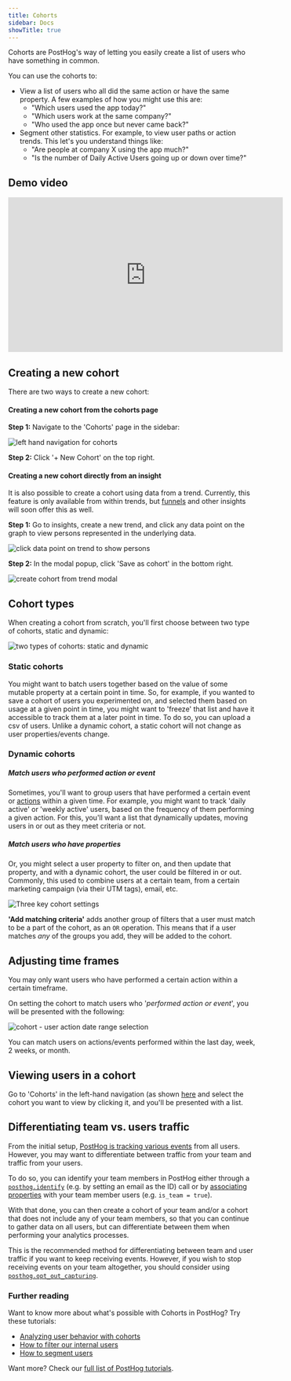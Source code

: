 ```yaml
---
title: Cohorts
sidebar: Docs
showTitle: true
---
```


Cohorts are PostHog's way of letting you easily create a list of users who have something in common.

You can use the cohorts to:

* View a list of users who all did the same action or have the same property. A few examples of how you might use this are:
  * "Which users used the app today?"
  * "Which users work at the same company?"
  * "Who used the app once but never came back?"
* Segment other statistics. For example, to view user paths or action trends. This let's you understand things like:
  * "Are people at company X using the app much?"
  * "Is the number of Daily Active Users going up or down over time?"

## Demo video

<iframe width="560" height="315" src="https://www.youtube.com/embed/GtSSxmOdyk4" frameborder="0" allow="accelerometer; autoplay; clipboard-write; encrypted-media; gyroscope; picture-in-picture" allowfullscreen></iframe>

## Creating a new cohort

There are two ways to create a new cohort:
#### Creating a new cohort from the cohorts page

**Step 1:** Navigate to the 'Cohorts' page in the sidebar:

![left hand navigation for cohorts](../../images/features/cohorts/cohorts-page.png)


**Step 2:** Click '+ New Cohort' on the top right.


#### Creating a new cohort directly from an insight

It is also possible to create a cohort using data from a trend. Currently, this feature is only available from within trends, but [funnels](/docs/user-guides/funnels) and other insights will soon offer this as well. 

**Step 1:** Go to insights, create a new trend, and click any data point on the graph to view persons represented in the underlying data.

![click data point on trend to show persons](../../images/docs/user-guides/trend-click-on-data-point.png)

**Step 2:** In the modal popup, click 'Save as cohort' in the bottom right.

![create cohort from trend modal](../../images/features/cohorts/create-cohort-from-trend.png)

## Cohort types

When creating a cohort from scratch, you'll first choose between two type of cohorts, static and dynamic: 

![two types of cohorts: static and dynamic](../../images/features/cohorts/static-and-dynamic-cohorts.png)


### Static cohorts

You might want to batch users together based on the value of some mutable property at a certain point in time. So, for example, if you wanted to save a cohort of users you experimented on, and selected them based on usage at a given point in time, you might want to 'freeze' that list and have it accessible to track them at a later point in time. To do so, you can upload a csv of users. Unlike a dynamic cohort, a static cohort will not change as user properties/events change.

### Dynamic cohorts 

##### Match users who performed action or event
Sometimes, you'll want to group users that have performed a certain event or [actions](/docs/user-guides/actions) within a given time. For example, you might want to track 'daily active' or 'weekly active' users, based on the frequency of them performing a given action. For this, you'll want a list that dynamically updates, moving users in or out as they meet criteria or not. 

##### Match users who have properties
Or, you might select a user property to filter on, and then update that property, and with a dynamic cohort, the user could be filtered in or out. Commonly, this used to combine users at a certain team, from a certain marketing campaign (via their UTM tags), email, etc.

![Three key cohort settings](../../images/features/cohorts/cohort-options.png)

**'Add matching criteria'** adds another group of filters that a user must match to be a part of the cohort, as an `OR` operation. This means that if a user matches _any_ of the groups you add, they will be added to the cohort. 


## Adjusting time frames

You may only want users who have performed a certain action within a certain timeframe.

On setting the cohort to match users who '*performed action or event*', you will be presented with the following:

![cohort - user action date range selection](../../images/features/cohorts/cohort-time-frame.png)

You can match users on actions/events performed within the last day, week, 2 weeks, or month. 

## Viewing users in a cohort

Go to 'Cohorts' in the left-hand navigation (as shown [here](/docs/user-guides/cohorts#creating-a-new-cohort-from-the-cohorts-page) and select the cohort you want to view by clicking it, and you'll be presented with a list.

## Differentiating team vs. users traffic
From the initial setup, [PostHog is tracking various events](/docs/integrate/client/js#autocapture) from all users. However, you may want to differentiate between traffic from your team and traffic from your users.

To do so, you can identify your team members in PostHog either through a [`posthog.identify`](/docs/integrate/client/js#identifying-users) (e.g. by setting an email as the ID) call or by [associating properties](/docs/integrate/client/js#sending-user-information) with your team member users (e.g. `is_team = true`). 

With that done, you can then create a cohort of your team and/or a cohort that does not include any of your team members, so that you can continue to gather data on all users, but can differentiate between them when performing your analytics processes.

This is the recommended method for differentiating between team and user traffic if you want to keep receiving events. However, if you wish to stop receiving events on your team altogether, you should consider using [`posthog.opt_out_capturing`](/docs/integrate/client/js#opt-users-out).

### Further reading

Want to know more about what's possible with Cohorts in PostHog? Try these tutorials:

- [Analyzing user behavior with cohorts](/tutorials/cohorts)
- [How to filter our internal users](/tutorials/filter-internal-users)
- [How to segment users](/tutorials/how-to-segment-users)

Want more? Check our [full list of PostHog tutorials](https://posthog.com/tutorials). 